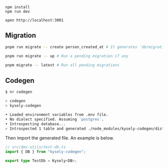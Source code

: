 ```
npm install
npm run dev
```

```
open http://localhost:3001
```

## Migration

```sh
pnpm run migrate -- create person_created_at # It generates `db/migrations/20240930T042615-person_created_at.ts`
```

```sh
pnpm run migrate -- up # Run a pending migration if any
```

```sh
pnpm migrate -- latest # Run all pending migrations
```

## Codegen

```sh
$ nr codegen

> codegen
> kysely-codegen

• Loaded environment variables from .env file.
• No dialect specified. Assuming 'postgres'.
• Introspecting database...
✓ Introspected 1 table and generated ./node_modules/kysely-codegen/dist/db.d.ts in 34ms.
```

Then import the generated file. An example is below.

```ts
// src/dev-utils/test-db.ts
import { DB } from "kysely-codegen";

export type TestDb = Kysely<DB>;
```